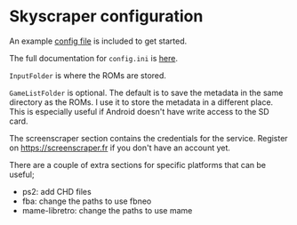 # Skyscraper configuration

An example [config file](skyscraper/config.ini.example) is included to get started.

The full documentation for `config.ini` is [here](https://github.com/muldjord/skyscraper/blob/master/docs/CONFIGINI.md).

`InputFolder` is where the ROMs are stored.

`GameListFolder` is optional. The default is to save the metadata in the same directory as the ROMs. I use it to store the metadata in a different place. This is especially useful if Android doesn't have write access to the SD card.

The screenscraper section contains the credentials for the service. Register on https://screenscraper.fr if you don't have an account yet.

There are a couple of extra sections for specific platforms that can be useful;
 * ps2: add CHD files
 * fba: change the paths to use fbneo
 * mame-libretro: change the paths to use mame

